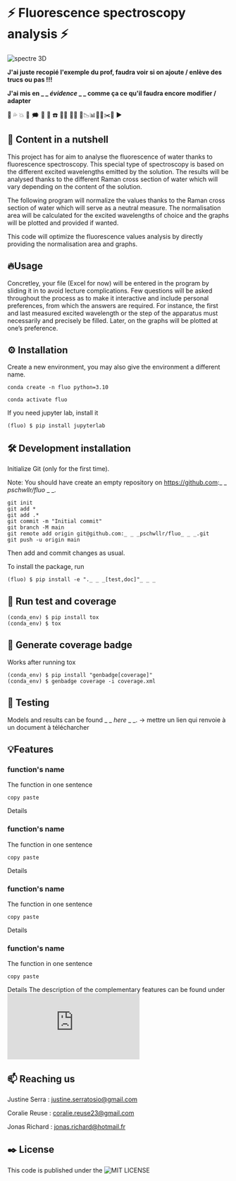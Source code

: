 # ⚡ Fluorescence spectroscopy analysis ⚡

![spectre 3D](https://github.com/jojorichard/Fluorescence_Raman_normalisation/assets/160879372/894e23a3-ff94-4a60-85b4-d2d7a1648a05)

**J'ai juste recopié l'exemple du prof, faudra voir si on ajoute / enlève des trucs ou pas !!!**

**J'ai mis en _ _ _évidence_ _ _ comme ça ce qu'il faudra encore modifier / adapter**

💫 💦 💥 💯 🗯️ 🧭 🚨 ☎️ 👩‍💻 👨‍💻
📝📉📊📌📍✂️📏 ▶

## 🎯 Content in a nutshell
This project has for aim to analyse the fluorescence of water thanks to fluorescence spectroscopy. This special type of spectroscopy is based on the different excited wavelengths emitted by the solution. The results will be analysed thanks to the different Raman cross section of water which will vary depending on the content of the solution. 

The following program will normalize the values thanks to the Raman cross section of water which will serve as a neutral measure. The normalisation area will be calculated for the excited wavelengths of choice and the graphs will be plotted and provided if wanted. 

This code will optimize the fluorescence values analysis by directly providing the normalisation area and graphs. 
## 🔥Usage
Concretley, your file (Excel for now) will be entered in the program by sliding it in to avoid lecture complications. Few questions will be asked throughout the process as to make it interactive and include personal preferences, from which the answers are required. For instance, the first and last measured excited wavelength or the step of the apparatus must necessarily and precisely be filled. Later, on the graphs will be plotted at one’s preference.  
## ⚙️ Installation
Create a new environment, you may also give the environment a different name.
```
conda create -n fluo python=3.10 
```
```
conda activate fluo
```
If you need jupyter lab, install it

```
(fluo) $ pip install jupyterlab
```
## 🛠️ Development installation
Initialize Git (only for the first time).

Note: You should have create an empty repository on https://github.com:_ _ _pschwllr/fluo_ _ _.
```
git init
git add * 
git add .*
git commit -m "Initial commit" 
git branch -M main
git remote add origin git@github.com:_ _ _pschwllr/fluo_ _ _.git 
git push -u origin main
```
Then add and commit changes as usual.

To install the package, run
```
(fluo) $ pip install -e "._ _ _[test,doc]"_ _ _
```
## 🔎 Run test and coverage
```
(conda_env) $ pip install tox
(conda_env) $ tox
```
## 🔌 Generate coverage badge
Works after running tox
```
(conda_env) $ pip install "genbadge[coverage]"
(conda_env) $ genbadge coverage -i coverage.xml
```
## 📄 Testing
Models and results can be found _ _ _here_ _ _. -> mettre un lien qui renvoie à un document à télécharcher
## 💡Features

### function's name
The function in one sentence
```
copy paste
```
Details
### function's name
The function in one sentence
```
copy paste
```
Details
### function's name
The function in one sentence
```
copy paste
```
Details
### function's name
The function in one sentence
```
copy paste
```
Details
The description of the complementary features can be found under ![Docs](https://github.com/jojorichard/Fluorescence_Raman_normalisation/blob/main/Docs.md)
## 📫 Reaching us 
Justine Serra : justine.serratosio@gmail.com

Coralie Reuse : coralie.reuse23@gmail.com

Jonas Richard : jonas.richard@hotmail.fr
## ✒️ License
This code is published under the ![MIT LICENSE](https://github.com/jojorichard/Fluorescence_Raman_normalisation/blob/main/LICENSE)
